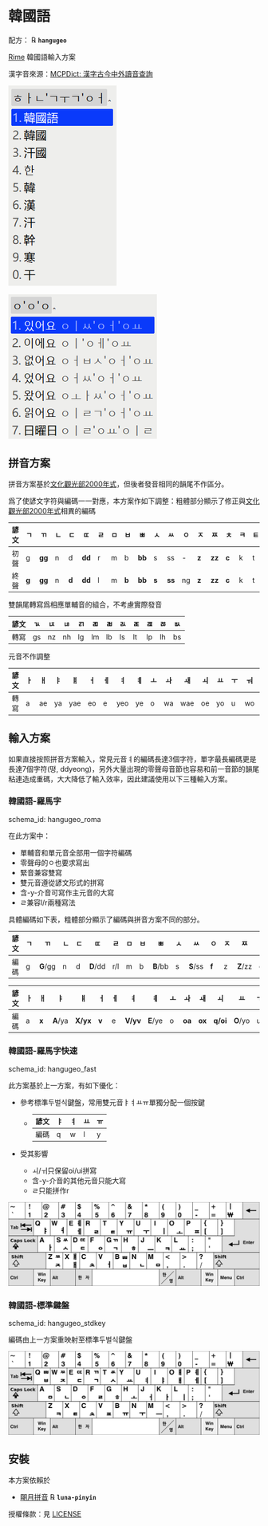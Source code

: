 # 韓國語

配方： ℞ **`hangugeo`**

[Rime](https://rime.im) 韓國語輸入方案

漢字音來源：[MCPDict: 漢字古今中外讀音查詢](https://github.com/MaigoAkisame/MCPDict/tree/master/assets/databases/mcpdict.zip)

![](demo/hangugfv.PNG)

![](demo/fff.PNG)

## 拼音方案

拼音方案基於[文化觀光部2000年式](https://zh.wikipedia.org/wiki/%E6%96%87%E5%8C%96%E8%A7%82%E5%85%89%E9%83%A82000%E5%B9%B4%E5%BC%8F)，但後者發音相同的韻尾不作區分。

爲了使諺文字符與編碼一一對應，本方案作如下調整：粗體部分顯示了修正與[文化觀光部2000年式](https://zh.wikipedia.org/wiki/%E6%96%87%E5%8C%96%E8%A7%82%E5%85%89%E9%83%A82000%E5%B9%B4%E5%BC%8F)相異的編碼

| 諺文 | ㄱ    | ㄲ     | ㄴ   | ㄷ    | ㄸ     | ㄹ   | ㅁ   | ㅂ    | ㅃ     | ㅅ    | ㅆ     | ㅇ   | ㅈ    | ㅉ     | ㅊ    | ㅋ   | ㅌ   | ㅍ   | ㅎ    |
| ---- | ----- | ------ | ---- | ----- | ------ | ---- | ---- | ----- | ------ | ----- | ------ | ---- | ----- | ------ | ----- | ---- | ---- | ---- | ----- |
| 初聲 | g     | **gg** | n    | d     | **dd** | r    | m    | b     | **bb** | s     | ss     | -    | **z** | **zz** | **c** | k    | t    | p    | h     |
| 終聲 | **g** | **gg** | n    | **d** | **dd** | l    | m    | **b** | **bb** | **s** | **ss** | ng   | **z** | **zz** | **c** | k    | t    | p    | **h** |

雙韻尾轉寫爲相應單輔音的組合，不考慮實際發音

| 諺文 | ㄳ   | ㄵ   | ㄶ   | ㄺ   | ㄻ   | ㄼ   | ㄽ   | ㄾ   | ㄿ   | ㅀ   | ㅄ   |
| ---- | ---- | ---- | ---- | ---- | ---- | ---- | ---- | ---- | ---- | ---- | ---- |
| 轉寫 | gs   | nz   | nh   | lg   | lm   | lb   | ls   | lt   | lp   | lh   | bs   |

元音不作調整

| 諺文 | ㅏ   | ㅐ   | ㅑ   | ㅒ   | ㅓ   | ㅔ   | ㅕ   | ㅖ   | ㅗ   | ㅘ   | ㅙ   | ㅚ   | ㅛ   | ㅜ   | ㅝ   | ㅞ   | ㅟ   | ㅠ   | ㅡ   | ㅢ   | ㅣ   |
| ------------------------------------------ | ---- | ---- | ---- | ---- | ---- | ---- | ---- | ---- | ---- | ---- | ---- | ---- | ---- | ---- | ---- | ---- | ---- | ---- | ---- | ---- | ---- |
| 轉寫                                       | a    | ae   | ya   | yae  | eo   | e    | yeo  | ye   | o    | wa   | wae  | oe   | yo   | u    | wo   | we   | wi   | yu   | eu   | ui   | i    |

## 輸入方案

如果直接按照拼音方案輸入，常見元音ㅕ的編碼長達3個字符，單字最長編碼更是長達7個字符(뗭, ddyeong)，另外大量出現的零聲母音節也容易和前一音節的韻尾粘連造成重碼，大大降低了輸入效率，因此建議使用以下三種輸入方案。

### 韓國語-羅馬字

schema_id: hangugeo_roma

在此方案中：

- 單輔音和單元音全部用一個字符編碼
- 零聲母的ㅇ也要求寫出
- 緊音兼容雙寫
- 雙元音遵從諺文形式的拼寫
- 含-y-介音可寫作主元音的大寫
- ㄹ兼容l/r兩種寫法

具體編碼如下表，粗體部分顯示了編碼與拼音方案不同的部分。

| 諺文 | ㄱ   | ㄲ     | ㄴ   | ㄷ   | ㄸ     | ㄹ   | ㅁ   | ㅂ   | ㅃ     | ㅅ   | ㅆ   | ㅇ   | ㅈ    | ㅉ     | ㅊ    | ㅋ   | ㅌ   | ㅍ   | ㅎ   |
| ---- | ---- | ------ | ---- | ---- | ------ | ---- | ---- | ---- | ------ | ---- | ---- | ---- | ----- | ------ | ----- | ---- | ---- | ---- | ---- |
| 編碼 | g    | **G**/gg | n    | d    | **D**/dd | r/l  | m    | b    | **B**/bb | s    | **S**/ss | **f** | z | **Z**/zz | c | k    | t    | p    | h    |

| 諺文 | ㅏ   | ㅐ    | ㅑ       | ㅒ       | ㅓ    | ㅔ   | ㅕ       | ㅖ       | ㅗ   | ㅘ     | ㅙ     | ㅚ       | ㅛ       | ㅜ   | ㅝ     | ㅞ     | ㅟ       | ㅠ       | ㅡ    | ㅢ     | ㅣ   |
| ---- | ---- | ----- | -------- | -------- | ----- | ---- | -------- | -------- | ---- | ------ | ------ | -------- | -------- | ---- | ------ | ------ | -------- | -------- | ----- | ------ | ---- |
| 編碼 | a    | **x** | **A**/ya | **X/yx** | **v** | e    | **V/yv** | **E**/ye | o    | **oa** | **ox** | **q/oi** | **O**/yo | u    | **uv** | **ue** | **w/ui** | **U**/yu | **j** | **ji** | i    |

### 韓國語-羅馬字快速

schema_id: hangugeo_fast

此方案基於上一方案，有如下優化：

- 參考標準두벌식鍵盤，常用雙元音ㅑㅕㅛㅠ單獨分配一個按鍵

  - | 諺文 | ㅑ   | ㅕ   | ㅛ   | ㅠ   |
    | ---- | ---- | ---- | ---- | ---- |
    | 編碼 | q    | w    | l    | y    |

- 受其影響

  - ㅚ/ㅟ只保留oi/ui拼寫
  - 含-y-介音的其他元音只能大寫
  - ㄹ只能拼作r
  
![](keyboard/key.png)

### 韓國語-標準鍵盤

schema_id: hangugeo_stdkey

編碼由上一方案重映射至標準두벌식鍵盤

![](keyboard/stdkey.png)

## 安裝

本方案依賴於

  - [朙月拼音](https://github.com/rime/rime-luna-pinyin) ℞ **`luna-pinyin`**

授權條款：見 [LICENSE](LICENSE)
